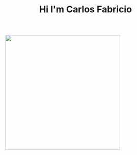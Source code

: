 <h1 align="center"> Hi I'm Carlos Fabricio </br> 

<br>
  
## <picture>  <img src="https://i.postimg.cc/TwbFvnN6/3.png" height=360></picture>


<!--
**Carl-Fabri/Carl-Fabri** is a ✨ _special_ ✨ repository because its `README.md` (this file) appears on your GitHub profile.

Here are some ideas to get you started:

- 🔭 I’m currently working on ...
- 🌱 I’m currently learning ...
- 👯 I’m looking to collaborate on ...
- 🤔 I’m looking for help with ...
- 💬 Ask me about ...
- 📫 How to reach me: ...
- 😄 Pronouns: ...
- ⚡ Fun fact: ...
-->
